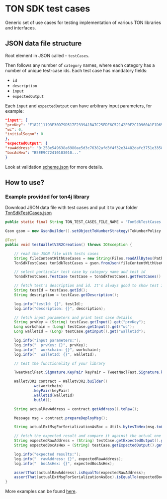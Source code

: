 # TON SDK test cases

Generic set of use cases for testing implementation of various TON libraries and interfaces.

## JSON data file structure

Root element in JSON called - `testCases`.

Then follows any number of `category` names, where each category has a number of unique test-case ids.
Each test case has mandatory fields:

* `id`
* `description`
* `input`
* `expectedOutput`

Each `input` and `expectedOutput` can have arbitrary input parameters, for example:

```json
"input": {
"prvKey": "F182111193F30D79D517F2339A1BA7C25FDF6C52142F0F2C1D960A1F1D65E1E4",
"wc": 0,
"initialSeqno": 0
},
"expectedOutput": {
"rawAddress": "0:258e549638a6980ae5d3c76382afd3f4f32e34482dafc3751e3358589c8de00d",
"bocAsHex": "B5EE9C72410103010..."
}
```

Look at validation [scheme.json](
https://raw.githubusercontent.com/neodix42/ton-sdk-test-cases/main/scheme.json) for more details.

## How to use?

### Example provided for ton4j library

Download JSON data file with test cases and put it to your folder [TonSdkTestCases.json](
https://raw.githubusercontent.com/neodix42/ton-sdk-test-cases/main/TonSdkTestCases.json)

```java
public static final String TON_TEST_CASES_FILE_NAME = "TonSdkTestCases.json";

Gson gson = new GsonBuilder().setObjectToNumberStrategy(ToNumberPolicy.LONG_OR_DOUBLE).create();

@Test
public void testWalletV3R2Creation() throws IOException {

    // read the JSON file with tests cases
    String fileContentWithUseCases = new String(Files.readAllBytes(Paths.get(TON_TEST_CASES_FILE_NAME)));
    TonSdkTestCases tonSdkTestCases = gson.fromJson(fileContentWithUseCases, TonSdkTestCases.class);

    // select particular test case by category name and test id
    TonSdkTestCases.TestCase testCase = tonSdkTestCases.getTestCases().get("wallets").get("9");

    // fetch test's description and id. It's always good to show test id, since it is unique across all tests.
    String testId = testCase.getId();
    String description = testCase.getDescription();

    log.info("testId: {}", testId);
    log.info("description: {}", description);

    // fetch input parameters and print test case details
    String prvKey = (String) testCase.getInput().get("prvKey");
    Long workchain = (Long) testCase.getInput().get("wc");
    Long walletId = (Long) testCase.getInput().get("walletId");

    log.info("input parameters:");
    log.info("  prvKey: {}", prvKey);
    log.info("  workchain: {}", workchain);
    log.info("  walletId: {}", walletId);

    // test the functionality of your library

    TweetNaclFast.Signature.KeyPair keyPair = TweetNaclFast.Signature.keyPair_fromSeed(Utils.hexToSignedBytes(prvKey));

    WalletV3R2 contract = WalletV3R2.builder()
            .wc(workchain)
            .keyPair(keyPair)
            .walletId(walletId)
            .build();

    String actualRawAddress = contract.getAddress().toRaw();

    Message msg = contract.prepareDeployMsg();

    String actualExtMsgForSerializationAsBoc = Utils.bytesToHex(msg.toCell().toBoc(true)).toUpperCase();

    // fetch the expected result and compare it against the actual one
    String expectedRawAddress = (String) testCase.getExpectedOutput().get("rawAddress");
    String expectedBocAsHex = (String) testCase.getExpectedOutput().get("bocAsHex");

    log.info("expected results:");
    log.info("  rawAddress: {}", expectedRawAddress);
    log.info("  bocAsHex: {}", expectedBocAsHex);

    assertThat(actualRawAddress).isEqualTo(expectedRawAddress);
    assertThat(actualExtMsgForSerializationAsBoc).isEqualTo(expectedBocAsHex);
}
```

More examples can be found [here](./src/test/java/UsageExampleTest.java).
